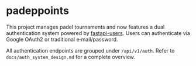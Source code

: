 # padeppoints

This project manages padel tournaments and now features a dual authentication
system powered by [fastapi-users](https://github.com/fastapi-users/fastapi-users).
Users can authenticate via Google OAuth2 or traditional e‑mail/password.

All authentication endpoints are grouped under `/api/v1/auth`.
Refer to `docs/auth_system_design.md` for a complete overview.

